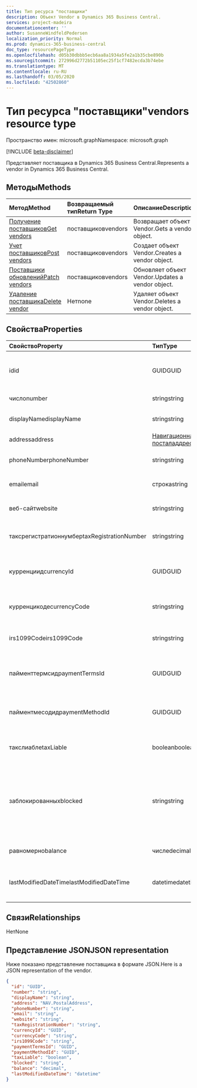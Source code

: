 ```yaml
---
title: Тип ресурса "поставщики"
description: Объект Vendor в Dynamics 365 Business Central.
services: project-madeira
documentationcenter: ''
author: SusanneWindfeldPedersen
localization_priority: Normal
ms.prod: dynamics-365-business-central
doc_type: resourcePageType
ms.openlocfilehash: d05b30dbbb5ecb6aa8a1934a5fe2a1b35cbe890b
ms.sourcegitcommit: 272996d2772b51105ec25f1cf7482ecda3b74ebe
ms.translationtype: MT
ms.contentlocale: ru-RU
ms.lasthandoff: 03/05/2020
ms.locfileid: "42502860"
---
```

# <a name="vendors-resource-type"></a><span data-ttu-id="3abd9-103">Тип ресурса "поставщики"</span><span class="sxs-lookup"><span data-stu-id="3abd9-103">vendors resource type</span></span>

<span data-ttu-id="3abd9-104">Пространство имен: microsoft.graph</span><span class="sxs-lookup"><span data-stu-id="3abd9-104">Namespace: microsoft.graph</span></span>

[!INCLUDE [beta-disclaimer](../../includes/beta-disclaimer.md)]

<span data-ttu-id="3abd9-105">Представляет поставщика в Dynamics 365 Business Central.</span><span class="sxs-lookup"><span data-stu-id="3abd9-105">Represents a vendor in Dynamics 365 Business Central.</span></span>

## <a name="methods"></a><span data-ttu-id="3abd9-106">Методы</span><span class="sxs-lookup"><span data-stu-id="3abd9-106">Methods</span></span>

| <span data-ttu-id="3abd9-107">Метод</span><span class="sxs-lookup"><span data-stu-id="3abd9-107">Method</span></span>       | <span data-ttu-id="3abd9-108">Возвращаемый тип</span><span class="sxs-lookup"><span data-stu-id="3abd9-108">Return Type</span></span>  |<span data-ttu-id="3abd9-109">Описание</span><span class="sxs-lookup"><span data-stu-id="3abd9-109">Description</span></span>|
|:---------------|:--------|:----------|
|[<span data-ttu-id="3abd9-110">Получение поставщиков</span><span class="sxs-lookup"><span data-stu-id="3abd9-110">Get vendors</span></span>](../api/dynamics-vendor-get.md)|<span data-ttu-id="3abd9-111">поставщиков</span><span class="sxs-lookup"><span data-stu-id="3abd9-111">vendors</span></span>|<span data-ttu-id="3abd9-112">Возвращает объект Vendor.</span><span class="sxs-lookup"><span data-stu-id="3abd9-112">Gets a vendor object.</span></span>|
|[<span data-ttu-id="3abd9-113">Учет поставщиков</span><span class="sxs-lookup"><span data-stu-id="3abd9-113">Post vendors</span></span>](../api/dynamics-create-vendor.md)|<span data-ttu-id="3abd9-114">поставщиков</span><span class="sxs-lookup"><span data-stu-id="3abd9-114">vendors</span></span>|<span data-ttu-id="3abd9-115">Создает объект Vendor.</span><span class="sxs-lookup"><span data-stu-id="3abd9-115">Creates a vendor object.</span></span>|
|[<span data-ttu-id="3abd9-116">Поставщики обновлений</span><span class="sxs-lookup"><span data-stu-id="3abd9-116">Patch vendors</span></span>](../api/dynamics-vendor-update.md)|<span data-ttu-id="3abd9-117">поставщиков</span><span class="sxs-lookup"><span data-stu-id="3abd9-117">vendors</span></span>|<span data-ttu-id="3abd9-118">Обновляет объект Vendor.</span><span class="sxs-lookup"><span data-stu-id="3abd9-118">Updates a vendor object.</span></span>|
|[<span data-ttu-id="3abd9-119">Удаление поставщика</span><span class="sxs-lookup"><span data-stu-id="3abd9-119">Delete vendor</span></span>](../api/dynamics-vendor-delete.md)|<span data-ttu-id="3abd9-120">Нет</span><span class="sxs-lookup"><span data-stu-id="3abd9-120">none</span></span>|<span data-ttu-id="3abd9-121">Удаляет объект Vendor.</span><span class="sxs-lookup"><span data-stu-id="3abd9-121">Deletes a vendor object.</span></span>|

## <a name="properties"></a><span data-ttu-id="3abd9-122">Свойства</span><span class="sxs-lookup"><span data-stu-id="3abd9-122">Properties</span></span>
| <span data-ttu-id="3abd9-123">Свойство</span><span class="sxs-lookup"><span data-stu-id="3abd9-123">Property</span></span>     | <span data-ttu-id="3abd9-124">Тип</span><span class="sxs-lookup"><span data-stu-id="3abd9-124">Type</span></span>   |<span data-ttu-id="3abd9-125">Описание</span><span class="sxs-lookup"><span data-stu-id="3abd9-125">Description</span></span>|
|:---------------|:--------|:----------|
|<span data-ttu-id="3abd9-126">id</span><span class="sxs-lookup"><span data-stu-id="3abd9-126">id</span></span>|<span data-ttu-id="3abd9-127">GUID</span><span class="sxs-lookup"><span data-stu-id="3abd9-127">GUID</span></span>|<span data-ttu-id="3abd9-128">Уникальный идентификатор поставщика.</span><span class="sxs-lookup"><span data-stu-id="3abd9-128">The unique ID of the vendor.</span></span> <span data-ttu-id="3abd9-129">Не редактируемые.</span><span class="sxs-lookup"><span data-stu-id="3abd9-129">Non-editable.</span></span>|
|<span data-ttu-id="3abd9-130">число</span><span class="sxs-lookup"><span data-stu-id="3abd9-130">number</span></span>|<span data-ttu-id="3abd9-131">string</span><span class="sxs-lookup"><span data-stu-id="3abd9-131">string</span></span>|<span data-ttu-id="3abd9-132">Номер поставщика.</span><span class="sxs-lookup"><span data-stu-id="3abd9-132">The vendor number.</span></span>|
|<span data-ttu-id="3abd9-133">displayName</span><span class="sxs-lookup"><span data-stu-id="3abd9-133">displayName</span></span>|<span data-ttu-id="3abd9-134">string</span><span class="sxs-lookup"><span data-stu-id="3abd9-134">string</span></span>|<span data-ttu-id="3abd9-135">Отображаемое имя поставщика.</span><span class="sxs-lookup"><span data-stu-id="3abd9-135">The vendor's display name.</span></span>|
|<span data-ttu-id="3abd9-136">address</span><span class="sxs-lookup"><span data-stu-id="3abd9-136">address</span></span>|[<span data-ttu-id="3abd9-137">Навигационная. посталаддресс</span><span class="sxs-lookup"><span data-stu-id="3abd9-137">NAV.PostalAddress</span></span>](../resources/dynamics-complextypes.md)|<span data-ttu-id="3abd9-138">Адрес поставщика.</span><span class="sxs-lookup"><span data-stu-id="3abd9-138">The vendor's address.</span></span>|
|<span data-ttu-id="3abd9-139">phoneNumber</span><span class="sxs-lookup"><span data-stu-id="3abd9-139">phoneNumber</span></span>|<span data-ttu-id="3abd9-140">string</span><span class="sxs-lookup"><span data-stu-id="3abd9-140">string</span></span>|<span data-ttu-id="3abd9-141">Номер телефона поставщика.</span><span class="sxs-lookup"><span data-stu-id="3abd9-141">The vendor's telephone number.</span></span>|
|<span data-ttu-id="3abd9-142">email</span><span class="sxs-lookup"><span data-stu-id="3abd9-142">email</span></span>|<span data-ttu-id="3abd9-143">строка</span><span class="sxs-lookup"><span data-stu-id="3abd9-143">string</span></span>|<span data-ttu-id="3abd9-144">Адрес электронной почты поставщика.</span><span class="sxs-lookup"><span data-stu-id="3abd9-144">The vendor's email address.</span></span>|
|<span data-ttu-id="3abd9-145">веб-сайт</span><span class="sxs-lookup"><span data-stu-id="3abd9-145">website</span></span>|<span data-ttu-id="3abd9-146">string</span><span class="sxs-lookup"><span data-stu-id="3abd9-146">string</span></span>|<span data-ttu-id="3abd9-147">Адрес веб-сайта поставщика.</span><span class="sxs-lookup"><span data-stu-id="3abd9-147">The vendor's website address.</span></span>|
|<span data-ttu-id="3abd9-148">таксрегистратионнумбер</span><span class="sxs-lookup"><span data-stu-id="3abd9-148">taxRegistrationNumber</span></span>|<span data-ttu-id="3abd9-149">string</span><span class="sxs-lookup"><span data-stu-id="3abd9-149">string</span></span>|<span data-ttu-id="3abd9-150">Регистрационный номер налогоплательщика поставщика.</span><span class="sxs-lookup"><span data-stu-id="3abd9-150">The vendor's tax registration number.</span></span>|
|<span data-ttu-id="3abd9-151">курренциид</span><span class="sxs-lookup"><span data-stu-id="3abd9-151">currencyId</span></span>|<span data-ttu-id="3abd9-152">GUID</span><span class="sxs-lookup"><span data-stu-id="3abd9-152">GUID</span></span>|<span data-ttu-id="3abd9-153">Идентификатор кода валюты по умолчанию для поставщика.</span><span class="sxs-lookup"><span data-stu-id="3abd9-153">The default currency code ID for the vendor.</span></span>|
|<span data-ttu-id="3abd9-154">курренцикоде</span><span class="sxs-lookup"><span data-stu-id="3abd9-154">currencyCode</span></span>|<span data-ttu-id="3abd9-155">string</span><span class="sxs-lookup"><span data-stu-id="3abd9-155">string</span></span>|<span data-ttu-id="3abd9-156">Код валюты по умолчанию для поставщика.</span><span class="sxs-lookup"><span data-stu-id="3abd9-156">The default currency code for the vendor.</span></span>|
|<span data-ttu-id="3abd9-157">irs1099Code</span><span class="sxs-lookup"><span data-stu-id="3abd9-157">irs1099Code</span></span>|<span data-ttu-id="3abd9-158">string</span><span class="sxs-lookup"><span data-stu-id="3abd9-158">string</span></span>|<span data-ttu-id="3abd9-159">Указывает код 1099 для поставщика.</span><span class="sxs-lookup"><span data-stu-id="3abd9-159">Specifies a 1099 code for the vendor.</span></span> <span data-ttu-id="3abd9-160">Только для США.</span><span class="sxs-lookup"><span data-stu-id="3abd9-160">US only.</span></span>|
|<span data-ttu-id="3abd9-161">пайменттермсид</span><span class="sxs-lookup"><span data-stu-id="3abd9-161">paymentTermsId</span></span>|<span data-ttu-id="3abd9-162">GUID</span><span class="sxs-lookup"><span data-stu-id="3abd9-162">GUID</span></span>|<span data-ttu-id="3abd9-163">КОД условий оплаты для поставщика по умолчанию.</span><span class="sxs-lookup"><span data-stu-id="3abd9-163">The default payment terms ID for the vendor.</span></span>|
|<span data-ttu-id="3abd9-164">пайментмесодид</span><span class="sxs-lookup"><span data-stu-id="3abd9-164">paymentMethodId</span></span>|<span data-ttu-id="3abd9-165">GUID</span><span class="sxs-lookup"><span data-stu-id="3abd9-165">GUID</span></span>|<span data-ttu-id="3abd9-166">Идентификатор метода оплаты по умолчанию для поставщика.</span><span class="sxs-lookup"><span data-stu-id="3abd9-166">The default payment method ID for the vendor.</span></span>|
|<span data-ttu-id="3abd9-167">такслиабле</span><span class="sxs-lookup"><span data-stu-id="3abd9-167">taxLiable</span></span>|<span data-ttu-id="3abd9-168">boolean</span><span class="sxs-lookup"><span data-stu-id="3abd9-168">boolean</span></span>|<span data-ttu-id="3abd9-169">Указывает, является ли поставщик подлежащей налогообложению.</span><span class="sxs-lookup"><span data-stu-id="3abd9-169">Specifies if the vendor is liable for tax.</span></span>|
|<span data-ttu-id="3abd9-170">заблокированных</span><span class="sxs-lookup"><span data-stu-id="3abd9-170">blocked</span></span>|<span data-ttu-id="3abd9-171">string</span><span class="sxs-lookup"><span data-stu-id="3abd9-171">string</span></span>|<span data-ttu-id="3abd9-172">Указывает, какие транзакции у поставщика, который не может быть разнесен.</span><span class="sxs-lookup"><span data-stu-id="3abd9-172">Specifies which transactions with the vendor that cannot be posted.</span></span> <span data-ttu-id="3abd9-173">Допустимые значения: пусто, оплата или все</span><span class="sxs-lookup"><span data-stu-id="3abd9-173">Accepted values are blank, Payment or All</span></span>|
|<span data-ttu-id="3abd9-174">равномерно</span><span class="sxs-lookup"><span data-stu-id="3abd9-174">balance</span></span>|<span data-ttu-id="3abd9-175">числе</span><span class="sxs-lookup"><span data-stu-id="3abd9-175">decimal</span></span>|<span data-ttu-id="3abd9-176">Сальдо поставщика.</span><span class="sxs-lookup"><span data-stu-id="3abd9-176">The vendor's balance.</span></span> <span data-ttu-id="3abd9-177">Только для чтения.</span><span class="sxs-lookup"><span data-stu-id="3abd9-177">Read-Only.</span></span>|
|<span data-ttu-id="3abd9-178">lastModifiedDateTime</span><span class="sxs-lookup"><span data-stu-id="3abd9-178">lastModifiedDateTime</span></span>|<span data-ttu-id="3abd9-179">datetime</span><span class="sxs-lookup"><span data-stu-id="3abd9-179">datetime</span></span>|<span data-ttu-id="3abd9-180">Дата и время последнего изменения поставщика.</span><span class="sxs-lookup"><span data-stu-id="3abd9-180">The last datetime the vendor was modified.</span></span> <span data-ttu-id="3abd9-181">Только для чтения.</span><span class="sxs-lookup"><span data-stu-id="3abd9-181">Read-Only.</span></span>|  


## <a name="relationships"></a><span data-ttu-id="3abd9-182">Связи</span><span class="sxs-lookup"><span data-stu-id="3abd9-182">Relationships</span></span>
<span data-ttu-id="3abd9-183">Нет</span><span class="sxs-lookup"><span data-stu-id="3abd9-183">None</span></span>

## <a name="json-representation"></a><span data-ttu-id="3abd9-184">Представление JSON</span><span class="sxs-lookup"><span data-stu-id="3abd9-184">JSON representation</span></span>

<span data-ttu-id="3abd9-185">Ниже показано представление поставщика в формате JSON.</span><span class="sxs-lookup"><span data-stu-id="3abd9-185">Here is a JSON representation of the vendor.</span></span>

```json
{
  "id": "GUID",
  "number": "string",
  "displayName": "string",
  "address": "NAV.PostalAddress",
  "phoneNumber": "string",
  "email": "string",
  "website": "string",
  "taxRegistrationNumber": "string",
  "currencyId": "GUID",
  "currencyCode": "string",
  "irs1099Code": "string",
  "paymentTermsId": "GUID",
  "paymentMethodId": "GUID",
  "taxLiable": "boolean",
  "blocked": "string",
  "balance": "decimal",
  "lastModifiedDateTime": "datetime"
}

```

